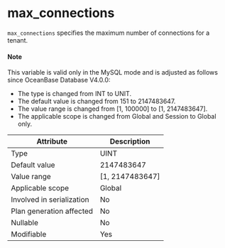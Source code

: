 # max_connections

`max_connections` specifies the maximum number of connections for a tenant.

<main id="notice" type='explain'>
  <h4>Note</h4>
  <p>This variable is valid only in the MySQL mode and is adjusted as follows since OceanBase Database V4.0.0: </p>
  <ul>
  <li> The type is changed from INT to UNIT. </li>
  <li> The default value is changed from 151 to 2147483647. </li>
  <li> The value range is changed from [1, 100000] to [1, 2147483647]. </li>
  <li> The applicable scope is changed from Global and Session to Global only.  </li>
  </ul>
</main>

| **Attribute** | **Description** |
|----------|------------------|
| Type | UINT |
| Default value | 2147483647 |
| Value range | \[1, 2147483647] |
| Applicable scope | Global |
| Involved in serialization | No |
| Plan generation affected | No |
| Nullable | No |
| Modifiable | Yes |
